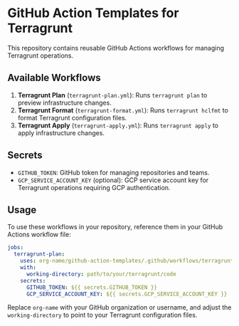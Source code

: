 # GitHub Action Templates for Terragrunt

This repository contains reusable GitHub Actions workflows for managing Terragrunt operations.

## Available Workflows

1. **Terragrunt Plan** (`terragrunt-plan.yml`): Runs `terragrunt plan` to preview infrastructure changes.
2. **Terragrunt Format** (`terragrunt-format.yml`): Runs `terragrunt hclfmt` to format Terragrunt configuration files.
3. **Terragrunt Apply** (`terragrunt-apply.yml`): Runs `terragrunt apply` to apply infrastructure changes.

## Secrets

- `GITHUB_TOKEN`: GitHub token for managing repositories and teams.
- `GCP_SERVICE_ACCOUNT_KEY` (optional): GCP service account key for Terragrunt operations requiring GCP authentication.

## Usage

To use these workflows in your repository, reference them in your GitHub Actions workflow file:

```yaml
jobs:
  terragrunt-plan:
    uses: org-name/github-action-templates/.github/workflows/terragrunt-plan.yml@main
    with:
      working-directory: path/to/your/terragrunt/code
    secrets:
      GITHUB_TOKEN: ${{ secrets.GITHUB_TOKEN }}
      GCP_SERVICE_ACCOUNT_KEY: ${{ secrets.GCP_SERVICE_ACCOUNT_KEY }}
```

Replace `org-name` with your GitHub organization or username, and adjust the `working-directory` to point to your Terragrunt configuration files.
